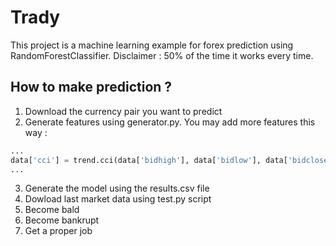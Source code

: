 # Trady

This project is a machine learning example for forex prediction using RandomForestClassifier. 
Disclaimer : 50% of the time it works every time. 

## How to make prediction ? 

1) Download the currency pair you want to predict 
2) Generate features using generator.py. You may add more features this way : 

```python
...
data['cci'] = trend.cci(data['bidhigh'], data['bidlow'], data['bidclose'])
...
```

3) Generate the model using the results.csv file 
4) Dowload last market data using test.py script 
5) Become bald 
6) Become bankrupt 
7) Get a proper job 
